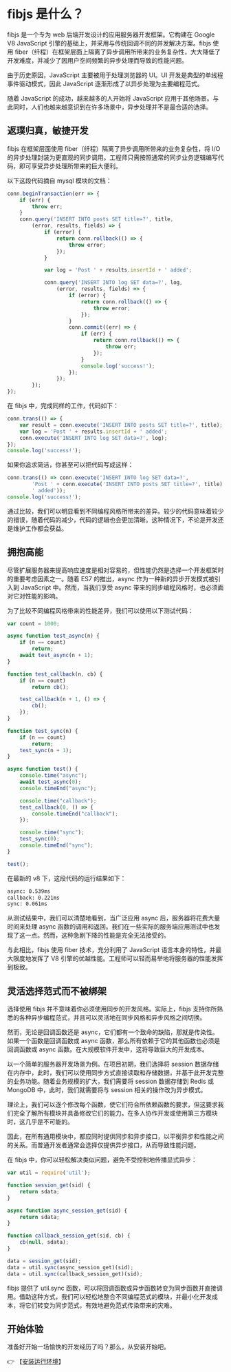 # fibjs 是什么？
fibjs 是一个专为 web 后端开发设计的应用服务器开发框架。它构建在 Google V8 JavaScript 引擎的基础上，并采用与传统回调不同的并发解决方案。fibjs 使用 fiber（纤程）在框架层面上隔离了异步调用所带来的业务复杂性，大大降低了开发难度，并减少了因用户空间频繁的异步处理而导致的性能问题。

由于历史原因，JavaScript 主要被用于处理浏览器的 UI。UI 开发是典型的单线程事件驱动模式，因此 JavaScript 逐渐形成了以异步处理为主要编程范式。

随着 JavaScript 的成功，越来越多的人开始将 JavaScript 应用于其他场景。与此同时，人们也越来越意识到在许多场景中，异步处理并不是最合适的选择。

## 返璞归真，敏捷开发
fibjs 在框架层面使用 fiber（纤程）隔离了异步调用所带来的业务复杂性，将 I/O 的异步处理封装为更直观的同步调用。工程师只需按照通常的同步业务逻辑编写代码，即可享受异步处理所带来的巨大便利。

以下这段代码摘自 mysql 模块的文档：
```JavaScript
conn.beginTransaction(err => {
    if (err) {
        throw err;
    }
    conn.query('INSERT INTO posts SET title=?', title,
        (error, results, fields) => {
            if (error) {
                return conn.rollback(() => {
                    throw error;
                });
            }

            var log = 'Post ' + results.insertId + ' added';

            conn.query('INSERT INTO log SET data=?', log,
                (error, results, fields) => {
                    if (error) {
                        return conn.rollback(() => {
                            throw error;
                        });
                    }
                    conn.commit((err) => {
                        if (err) {
                            return conn.rollback(() => {
                                throw err;
                            });
                        }
                        console.log('success!');
                    });
                });
        });
});
```
在 fibjs 中，完成同样的工作，代码如下：
```JavaScript
conn.trans(() => {
    var result = conn.execute('INSERT INTO posts SET title=?', title);
    var log = 'Post ' + results.insertId + ' added';
    conn.execute('INSERT INTO log SET data=?', log);
});
console.log('success!');
```
如果你追求简洁，你甚至可以把代码写成这样：
```JavaScript
conn.trans(() => conn.execute('INSERT INTO log SET data=?',
        'Post ' + conn.execute('INSERT INTO posts SET title=?', title).insertId +
        ' added'));
console.log('success!');
```
通过比较，我们可以明显看到不同编程风格所带来的差异。较少的代码意味着较少的错误，随着代码的减少，代码的逻辑也会更加清晰。这种情况下，不论是开发还是维护工作都会获益。

## 拥抱高能
尽管扩展服务器来提高响应速度是相对容易的，但性能仍然是选择一个开发框架时的重要考虑因素之一。随着 ES7 的推出，async 作为一种新的异步开发模式被引入到 JavaScript 中。然而，当我们享受 async 带来的同步编程风格时，也必须面对它对性能的影响。

为了比较不同编程风格带来的性能差异，我们可以使用以下测试代码：
```JavaScript
var count = 1000;

async function test_async(n) {
    if (n == count)
        return;
    await test_async(n + 1);
}

function test_callback(n, cb) {
    if (n == count)
        return cb();

    test_callback(n + 1, () => {
        cb();
    });
}

function test_sync(n) {
    if (n == count)
        return;
    test_sync(n + 1);
}

async function test() {
    console.time("async");
    await test_async(0);
    console.timeEnd("async");

    console.time("callback");
    test_callback(0, () => {
        console.timeEnd("callback");
    });

    console.time("sync");
    test_sync(0);
    console.timeEnd("sync");
}

test();
```
在最新的 v8 下，这段代码的运行结果如下：
```sh
async: 0.539ms
callback: 0.221ms
sync: 0.061ms
```
从测试结果中，我们可以清楚地看到，当广泛应用 async 后，服务器将花费大量时间来处理 async 函数的调用和返回。我们在一些实际的服务端应用测试中也发现了这一点。然而，这种急剧下降的性能是完全无法接受的。

与此相比，fibjs 使用 fiber 技术，充分利用了 JavaScript 语言本身的特性，并最大限度地发挥了 V8 引擎的优越性能。工程师可以轻而易举地将服务器的性能发挥到极致。

## 灵活选择范式而不被绑架
选择使用 fibjs 并不意味着你必须使用同步的开发风格。实际上，fibjs 支持你所熟悉的各种异步编程范式，并且可以灵活地在同步风格和异步风格之间切换。

然而，无论是回调函数还是 async，它们都有一个致命的缺陷，那就是传染性。如果一个函数是回调函数或 async 函数，那么所有依赖于它的其他函数也必须是回调函数或 async 函数。在大规模软件开发中，这将导致巨大的开发成本。

以一个简单的服务器开发场景为例。在项目初期，我们选择将 session 数据存储在内存中，此时，我们可以使用同步方式直接读取和存储数据，并基于此开发完整的业务功能。随着业务规模的扩大，我们需要将 session 数据存储到 Redis 或 MongoDB 中，此时，我们就需要将与 session 相关的操作改为异步模式。

理论上，我们可以逐个修改每个函数，使它们符合所依赖函数的要求，但这要求我们完全了解所有模块并具备修改它们的能力。在多人协作开发或使用第三方模块时，这几乎是不可能的。

因此，在所有通用模块中，都应同时提供同步和异步接口，以平衡异步和性能之间的关系。而普通开发者通常会选择仅提供异步接口，从而导致性能问题。

在 fibjs 中，你可以轻松解决类似问题，避免不受控制地传播显式异步：
```JavaScript
var util = require('util');

function session_get(sid) {
    return sdata;
}

async function async_session_get(sid) {
    return sdata;
}

function callback_session_get(sid, cb) {
    cb(null, sdata);
}

data = session_get(sid);
data = util.sync(async_session_get)(sid);
data = util.sync(callback_session_get)(sid);
```
fibjs 提供了 util.sync 函数，可以将回调函数或异步函数转变为同步函数并直接调用。借助这种方式，我们可以轻松地整合不同编程范式的模块，并最小化开发成本，将它们转变为同步范式，有效地避免范式传染带来的灾难。

## 开始体验
准备好开始一场愉快的开发经历了吗？那么，从安装开始吧。

👉 【[安装运行环境](install.md)】
